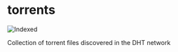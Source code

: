 torrents 
========
![Indexed](https://img.shields.io/badge/indexed-100434-blue)

Collection of torrent files discovered in the DHT network
